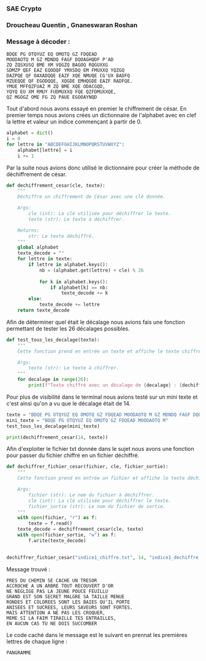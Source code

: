 ### SAE Crypto

### Droucheau Quentin , Gnaneswaran Roshan

### Message à décoder : 

```
BDQE PG OTQYUZ EQ OMOTQ GZ FDQEAD
MOODAOTQ M GZ MDNDQ FAGF DQOAGHQDF P'AD
ZQ ZQSXUSQ BME XM VQGZQ BAGOQ RQGUXXG
SDMZP QEF EAZ EQODQF YMXSDQ EM FMUXXQ YQZGQ
DAZPQE QF OAXADQQE EAZF XQE NMUQE CG'UX BADFQ
MZUEQQE QF EGODQQE, XQGDE EMHQGDE EAZF RADFQE.
YMUE MFFQZFUAZ M ZQ BME XQE ODACGQD,
YQYQ EU XM RMUY FUDMUXXQ FQE QZFDMUXXQE,
QZ MGOGZ OME FG ZQ PAUE EGOOAYNQD
```

Tout d'abord nous avons essayé en premier le chiffrement de césar. En premier temps nous avions crées un dictionnaire de l'alphabet avec en clef la lettre et valeur un indice commençant à partir de 0.

```python
alphabet = dict()
i = 0
for lettre in "ABCDEFGHIJKLMNOPQRSTUVWXYZ":
    alphabet[lettre] = i
    i += 1
```

Par la suite nous avions donc utilisé le dictionnaire pour créer la méthode de déchiffrement de césar.

```python
def dechiffrement_cesar(cle, texte):
    """
    Déchiffre un chiffrement de César avec une clé donnée.

    Args:
        cle (int): La clé utilisée pour déchiffrer le texte.
        texte (str): Le texte à déchiffrer.

    Returns:
        str: Le texte déchiffré.
    """
    global alphabet  
    texte_decode = ""  
    for lettre in texte:
        if lettre in alphabet.keys():
            nb = (alphabet.get(lettre) + cle) % 26
            
            for k in alphabet.keys():
                if alphabet[k] == nb:
                    texte_decode += k
        else:
            texte_decode += lettre
    return texte_decode
```

Afin de déterminer quel était le décalage nous avions fais une fonction permettant de tester les 26 décalages possibles.

```python
def test_tous_les_decalage(texte):
    """
    Cette fonction prend en entrée un texte et affiche le texte chiffré avec tous les décalages possibles.

    Args:
        texte (str): Le texte à chiffrer.
    """
    for decalage in range(26):
        print(f"Texte chiffré avec un décalage de {decalage} : {dechiffrement_cesar(decalage, texte)}")
```

Pour plus de visibilité dans le terminal nous avions testé sur un mini texte et c'est ainsi qu'on a vu que le décalage était de 14.

```python
texte = "BDQE PG OTQYUZ EQ OMOTQ GZ FDQEAD MOODAOTQ M GZ MDNDQ FAGF DQOAGHQDF P AD ZQ ZQSXUSQ BME XM VQGZQ BAGOQ RQGUXXG SDMZP QEF EAZ EQODQF YMXSDQ EM FMUXXQ YQZGQ DAZPQE QF OAXADQQE EAZF XQE NMUQE CG'UX BADFQ MZUEQQE QF EGODQQE, XQGDE EMHQGDE EAZF RADFQE YMUE MFFQZFUAZ M ZQ BME XQE ODACGQD, YQYQ EU XM RMUY FUDMUXXQ FQE QZFDMUXXQE, QZ MGOGZ OME FG ZQ PAUE EGOOAYNQD"
mini_texte = "BDQE PG OTQYUZ EQ OMOTQ GZ FDQEAD MOODAOTQ M"
test_tous_les_decalage(mini_texte)

print(dechiffrement_cesar(14, texte))
```

Afin d'exploiter le fichier txt donnée dans le sujet nous avons une fonction pour passer du fichier chiffré en un fichier déchiffré.

```python
def dechiffrer_fichier_cesar(fichier, cle, fichier_sortie):
    """
    Cette fonction prend en entrée un fichier et affiche le texte déchiffré avec tous les décalages possibles.

    Args:
        fichier (str): Le nom du fichier à déchiffrer.
        cle (int): La clé utilisée pour déchiffrer le texte.
        fichier_sortie (str): Le nom du fichier de sortie.
    """
    with open(fichier, "r") as f:
        texte = f.read()
    texte_decode = dechiffrement_cesar(cle, texte)
    with open(fichier_sortie, "w") as f:
        f.write(texte_decode)

    
dechiffrer_fichier_cesar("indice1_chiffre.txt", 14, "indice1_dechiffre.txt")
```

Message trouvé :

```
PRES DU CHEMIN SE CACHE UN TRESOR
ACCROCHE A UN ARBRE TOUT RECOUVERT D'OR
NE NEGLIGE PAS LA JEUNE POUCE FEUILLU
GRAND EST SON SECRET MALGRE SA TAILLE MENUE
RONDES ET COLOREES SONT LES BAIES QU'IL PORTE
ANISEES ET SUCREES, LEURS SAVEURS SONT FORTES.
MAIS ATTENTION A NE PAS LES CROQUER,
MEME SI LA FAIM TIRAILLE TES ENTRAILLES,
EN AUCUN CAS TU NE DOIS SUCCOMBER
```

Le code caché dans le message est le suivant en prennat les premières lettres de chaque ligne :

```
PANGRAMME
```